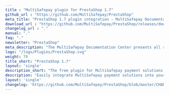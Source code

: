```yaml
---
title : "MultiSafepay plugin for PrestaShop 1.7"
github_url : "https://github.com/MultiSafepay/PrestaShop"
meta_title: "PrestaShop 1.7 plugin integration - MultiSafepay Documentation Center"
download_url : "https://github.com/MultiSafepay/PrestaShop/releases/download/4.6.1/Plugin_PrestaShop_4.6.1.zip"
changelog_url : "."
manual: "."
faq: "."
newsletter: "PrestaShop"
meta_description: "The MultiSafepay Documentation Center presents all relevant information about our Plugins and API. You can also find support pages for Payment Methods, Tools and General Questions as well as the contact details of our Support and Integration Teams."
logo: "/logo/Plugins/PrestaShop.svg"
weight: 70
title_short: "PrestaShop 1.7"
layout: 'single'
description_short: "The free plugin for MultiSafepay payment solutions to use with a Prestashop 1.7 webshop"
description: "Easily integrate MultiSafepay payment solutions into your Prestashop 1.7 webshop with the free plugin."
layout: 'single'
changelog: 'https://github.com/MultiSafepay/PrestaShop/blob/master/CHANGELOG.md'
---
```



